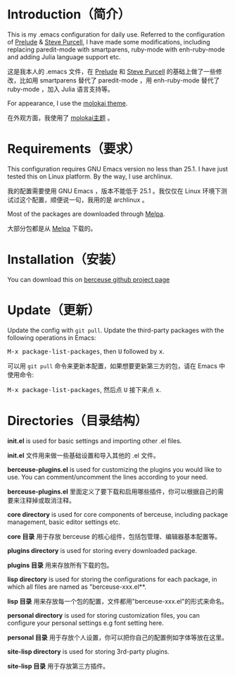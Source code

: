 # Introduction（简介）

This is my .emacs configuration for daily use. Referred to the configuration of [Prelude](http://batsov.com/prelude/) & [Steve Purcell](https://github.com/purcell/emacs.d), I have made some modifications, including replacing paredit-mode with smartparens, ruby-mode with enh-ruby-mode and adding Julia language support etc. 

这是我本人的 .emacs 文件，在  [Prelude](http://batsov.com/prelude/) 和 [Steve Purcell](https://github.com/purcell/emacs.d) 的基础上做了一些修改，比如用 smartparens 替代了 paredit-mode ，用 enh-ruby-mode 替代了 ruby-mode ，加入 Julia 语言支持等。

For appearance, I use the [molokai theme](https://github.com/hbin/molokai-theme).

在外观方面，我使用了 [molokai主题](https://github.com/hbin/molokai-theme) 。


# Requirements（要求）

This configuration requires GNU Emacs version no less than 25.1. I have just tested this on Linux platform. By the way, I use archlinux.

我的配置需要使用 GNU Emacs ，版本不能低于 25.1 。我仅仅在 Linux 环境下测试过这个配置，顺便说一句，我用的是 archlinux 。

Most of the packages are downloaded through [Melpa](http://melpa.org/).

大部分包都是从 [Melpa](http://melpa.org/) 下载的。


# Installation（安装）

You can download this on [berceuse github project page](https://github.com/frederichchen/berceuse)


# Update（更新）

Update the config with `git pull`. Update the third-party packages with the following operations in Emacs:

<kbd>M-x package-list-packages</kbd>, then <kbd>U</kbd> followed by <kbd>x</kbd>.

可以用 `git pull` 命令来更新本配置，如果想要更新第三方的包，请在 Emacs 中使用命令:

<kbd>M-x package-list-packages</kbd>, 然后点 <kbd>U</kbd> 接下来点 <kbd>x</kbd>.


# Directories（目录结构）

**init.el** is used for basic settings and importing other .el files.

**init.el** 文件用来做一些基础设置和导入其他的 .el 文件。

**berceuse-plugins.el** is used for customizing the plugins you would like to use. You can comment/uncomment the lines according to your need.

**berceuse-plugins.el** 里面定义了要下载和启用哪些插件，你可以根据自己的需要来注释掉或取消注释。

**core directory** is used for core components of berceuse, including package management, basic editor settings etc.

**core 目录** 用于存放 berceuse 的核心组件，包括包管理、编辑器基本配置等。

**plugins directory** is used for storing every downloaded package. 

**plugins 目录** 用来存放所有下载的包。

**lisp directory** is used for storing the configurations for each package, in which all files are named as "berceuse-xxx.el**.

**lisp 目录** 用来存放每一个包的配置，文件都用"berceuse-xxx.el"的形式来命名。

**personal directory** is used for storing customization files, you can configure your personal settings e.g font setting here.

**personal 目录** 用于存放个人设置，你可以把你自己的配置例如字体等放在这里。

**site-lisp directory** is used for storing 3rd-party plugins.

**site-lisp 目录** 用于存放第三方插件。

